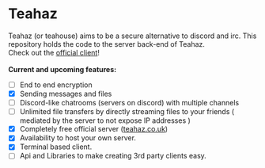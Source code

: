 Teahaz
======
Teahaz (or teahouse) aims to be a secure alternative to discord and irc. This repository holds the code to the server back-end of Teahaz. 
<br />
Check out the [official client](https://github.com/bczsalba/teahaz-client)!
<br />
<br />
**Current and upcoming features:**
- [ ] End to end encryption
- [x] Sending messages and files
- [ ] Discord-like chatrooms (servers on discord) with multiple channels
- [ ] Unlimited file transfers by directly streaming files to your friends ( mediated by the server to not expose IP addresses )
- [x] Completely free official server ([teahaz.co.uk](https://teahaz.co.uk))
- [x] Availability to host your own server.
- [x] Terminal based client.
- [ ] Api and Libraries to make creating 3rd party clients easy.

<br />
<br />
<br />


